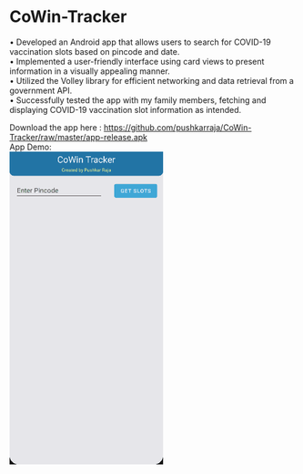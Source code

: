# CoWin-Tracker
•	Developed an Android app that allows users to search for COVID-19 vaccination slots based on pincode and date.
<br>
•	Implemented a user-friendly interface using card views to present information in a visually appealing manner.
<br>
•	Utilized the Volley library for efficient networking and data retrieval from a government API.
<br>
•	Successfully tested the app with my family members, fetching and displaying COVID-19 vaccination slot information as intended.
<br>

Download the app here : https://github.com/pushkarraja/CoWin-Tracker/raw/master/app-release.apk
<br>
App Demo:
<br>
![Preview](https://github.com/pushkarraja/CoWin-Tracker/blob/master/demo_vaccine.gif)
